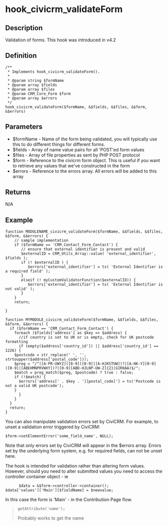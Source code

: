 # hook_civicrm_validateForm

## Description

Validation of forms. This hook was introduced in v4.2

## Definition

    /**
     * Implements hook_civicrm_validateForm().
     *
     * @param string $formName
     * @param array $fields
     * @param array $files
     * @param CRM_Core_Form $form
     * @param array $errors
     */
    hook_civicrm_validateForm($formName, &$fields, &$files, &$form, &$errors)

## Parameters

-   $formName - Name of the form being validated, you will typically
    use this to do different things for different forms.
-   $fields - Array of name value pairs for all 'POST'ed form values
-   $files - Array of file properties as sent by PHP POST protocol
-   $form - Reference to the civicrm form object. This is useful if you
    want to retrieve any values that we've constructed in the form
-   $errors - Reference to the errors array. All errors will be added
    to this array

## Returns

N/A

## Example

    function MODULENAME_civicrm_validateForm($formName, &$fields, &$files, &$form, &$errors) {
        // sample implementation
        if ($formName == 'CRM_Contact_Form_Contact') {
           // ensure that external identifier is present and valid
           $externalID = CRM_Utils_Array::value( 'external_identifier', $fields );
           if (! $externalID ) {
              $errors['external_identifier'] = ts( 'External Identifier is a required field' );
           }
           elseif (! myCustomValidatorFunction($externalID)) {
              $errors['external_identifier'] = ts( 'External Identifier is not valid' );
           }
        }
        return;

    }

    function MYMODULE_civicrm_validateForm($formName, &$fields, &$files, &$form, &$errors) {
      if ($formName == 'CRM_Contact_Form_Contact') {
        foreach ($fields['address'] as $key => $address) {
          //if country is set to UK or is empty, check for UK postcode formatting
          if (empty($address['country_id']) || $address['country_id'] == 1226) {
        $postcode = str_replace(' ', '', strtoupper($address['postal_code']));
        $preg = "/^([A-PR-UWYZ]([0-9]([0-9]|[A-HJKSTUW])?|[A-HK-Y][0-9]([0-9]|[ABEHMNPRVWXY])?)[0-9][ABD-HJLNP-UW-Z]{2}|GIR0AA)$/";
        $match = preg_match($preg, $postcode) ? true : false;
        if (!$match) {
          $errors['address[' . $key . '][postal_code]'] = ts('Postcode is not a valid UK postcode');
        }
          }
        }
      }
      return;
    }

You can also manipulate validation errors set by CiviCRM. For example,
to unset a validation error triggered by CiviCRM:

    $form->setElementError('some_field_name', NULL);


Note that only errors set by CiviCRM will appear in the $errors array.
Errors set by the underlying form system, e.g. for required fields, can
not be unset here.



The hook is intended for validation rather than altering form values.
However, should you need to alter submitted values you need to access
the controller container object - ie

          $data = &$form->controller->container();                    $data['values']['Main'][$fieldName] = $newvalue;

In this case the form is 'Main' - in the Contribution Page flow.

>     getAttribute('name');
>
> Probably works to get the name